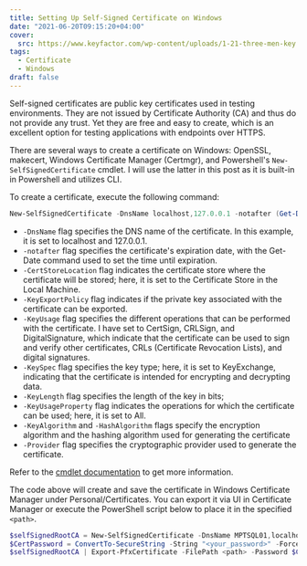 ```yaml
---
title: Setting Up Self-Signed Certificate on Windows
date: "2021-06-20T09:15:20+04:00"
cover:
  src: https://www.keyfactor.com/wp-content/uploads/1-21-three-men-key.png
tags:
  - Certificate
  - Windows
draft: false
---
```


Self-signed certificates are public key certificates used in testing environments. They are not issued by Certificate Authority (CA) and thus do not provide any trust. Yet they are free and easy to create, which is an excellent option for testing applications with endpoints over HTTPS.

There are several ways to create a certificate on Windows: OpenSSL, makecert, Windows Certificate Manager (Certmgr), and Powershell's `New-SelfSignedCertificate` cmdlet. I will use the latter in this post as it is built-in in Powershell and utilizes CLI.

To create a certificate, execute the following command:

```powershell
New-SelfSignedCertificate -DnsName localhost,127.0.0.1 -notafter (Get-Date).AddMonths(12) -CertStoreLocation Cert:\LocalMachine\My\ -KeyExportPolicy Exportable -KeyUsage CertSign,CRLSign,DigitalSignature -KeySpec KeyExchange -KeyLength 2048 -KeyUsageProperty All -KeyAlgorithm 'RSA' -HashAlgorithm 'SHA256' -Provider 'Microsoft Enhanced RSA and AES Cryptographic Provider'
```

- `-DnsName` flag specifies the DNS name of the certificate. In this example, it is set to localhost and 127.0.0.1.
- `-notafter` flag specifies the certificate's expiration date, with the Get-Date command used to set the time until expiration.
- `-CertStoreLocation` flag indicates the certificate store where the certificate will be stored; here, it is set to the Certificate Store in the Local Machine.
- `-KeyExportPolicy` flag indicates if the private key associated with the certificate can be exported.
- `-KeyUsage` flag specifies the different operations that can be performed with the certificate. I have set to CertSign, CRLSign, and DigitalSignature, which indicate that the certificate can be used to sign and verify other certificates, CRLs (Certificate Revocation Lists), and digital signatures.
- `-KeySpec` flag specifies the key type; here, it is set to KeyExchange, indicating that the certificate is intended for encrypting and decrypting data.
- `-KeyLength` flag specifies the length of the key in bits;
- `-KeyUsageProperty` flag indicates the operations for which the certificate can be used; here, it is set to All.
- `-KeyAlgorithm` and `-HashAlgorithm` flags specify the encryption algorithm and the hashing algorithm used for generating the certificate
- `-Provider` flag specifies the cryptographic provider used to generate the certificate.

Refer to the [cmdlet documentation](https://learn.microsoft.com/en-us/powershell/module/pki/new-selfsignedcertificate?view=windowsserver2022-ps) to get more information.

The code above will create and save the certificate in Windows Certificate Manager under Personal/Certificates. You can export it via UI in Certificate Manager or execute the PowerShell script below to place it in the specified `<path>`.

```powershell
$selfSignedRootCA = New-SelfSignedCertificate -DnsName MPTSQL01,localhost,127.0.0.1 -notafter (Get-Date).AddMonths(12) -CertStoreLocation Cert:\LocalMachine\My\ -KeyExportPolicy Exportable -KeyUsage CertSign,CRLSign,DigitalSignature -KeySpec KeyExchange -KeyLength 2048 -KeyUsageProperty All -KeyAlgorithm 'RSA' -HashAlgorithm 'SHA256' -Provider 'Microsoft Enhanced RSA and AES Cryptographic Provider'
$CertPassword = ConvertTo-SecureString -String "<your_password>" -Force -AsPlainText
$selfSignedRootCA | Export-PfxCertificate -FilePath <path> -Password $CertPassword
```
